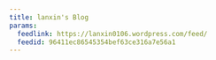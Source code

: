 ```yaml
---
title: lanxin's Blog
params:
  feedlink: https://lanxin0106.wordpress.com/feed/
  feedid: 96411ec86545354bef63ce316a7e56a1
---
```

